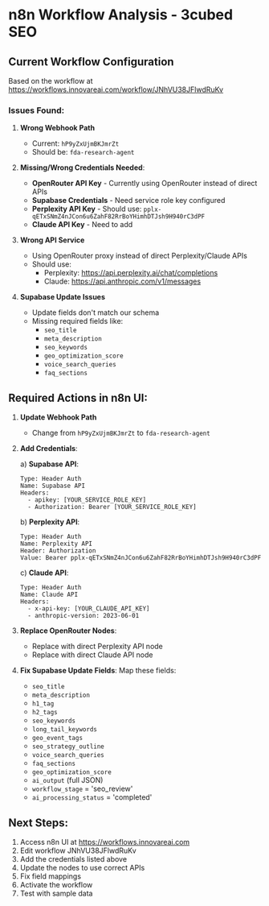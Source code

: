 # n8n Workflow Analysis - 3cubed SEO

## Current Workflow Configuration
Based on the workflow at https://workflows.innovareai.com/workflow/JNhVU38JFlwdRuKv

### Issues Found:

1. **Wrong Webhook Path**
   - Current: `hP9yZxUjmBKJmrZt`
   - Should be: `fda-research-agent`

2. **Missing/Wrong Credentials Needed**:
   - **OpenRouter API Key** - Currently using OpenRouter instead of direct APIs
   - **Supabase Credentials** - Need service role key configured
   - **Perplexity API Key** - Should use: `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`
   - **Claude API Key** - Need to add

3. **Wrong API Service**
   - Using OpenRouter proxy instead of direct Perplexity/Claude APIs
   - Should use:
     - Perplexity: https://api.perplexity.ai/chat/completions
     - Claude: https://api.anthropic.com/v1/messages

4. **Supabase Update Issues**
   - Update fields don't match our schema
   - Missing required fields like:
     - `seo_title`
     - `meta_description`
     - `seo_keywords`
     - `geo_optimization_score`
     - `voice_search_queries`
     - `faq_sections`

## Required Actions in n8n UI:

1. **Update Webhook Path**
   - Change from `hP9yZxUjmBKJmrZt` to `fda-research-agent`

2. **Add Credentials**:
   
   a) **Supabase API**:
   ```
   Type: Header Auth
   Name: Supabase API
   Headers:
     - apikey: [YOUR_SERVICE_ROLE_KEY]
     - Authorization: Bearer [YOUR_SERVICE_ROLE_KEY]
   ```

   b) **Perplexity API**:
   ```
   Type: Header Auth
   Name: Perplexity API
   Header: Authorization
   Value: Bearer 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
   ```

   c) **Claude API**:
   ```
   Type: Header Auth
   Name: Claude API
   Headers:
     - x-api-key: [YOUR_CLAUDE_API_KEY]
     - anthropic-version: 2023-06-01
   ```

3. **Replace OpenRouter Nodes**:
   - Replace with direct Perplexity API node
   - Replace with direct Claude API node

4. **Fix Supabase Update Fields**:
   Map these fields:
   - `seo_title` 
   - `meta_description`
   - `h1_tag`
   - `h2_tags` 
   - `seo_keywords`
   - `long_tail_keywords`
   - `geo_event_tags`
   - `seo_strategy_outline`
   - `voice_search_queries`
   - `faq_sections`
   - `geo_optimization_score`
   - `ai_output` (full JSON)
   - `workflow_stage` = 'seo_review'
   - `ai_processing_status` = 'completed'

## Next Steps:
1. Access n8n UI at https://workflows.innovareai.com
2. Edit workflow JNhVU38JFlwdRuKv
3. Add the credentials listed above
4. Update the nodes to use correct APIs
5. Fix field mappings
6. Activate the workflow
7. Test with sample data